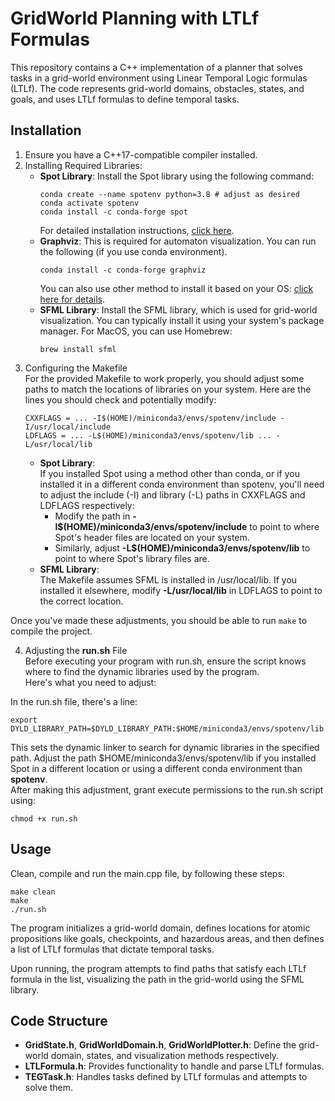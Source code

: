 # GridWorld Planning with LTLf Formulas
This repository contains a C++ implementation of a planner that solves tasks in a grid-world environment using Linear Temporal Logic formulas (LTLf). The code represents grid-world domains, obstacles, states, and goals, and uses LTLf formulas to define temporal tasks.
## Installation
1. Ensure you have a C++17-compatible compiler installed.
2. Installing Required Libraries:
   * **Spot Library**: Install the Spot library using the following command:
     ```
     conda create --name spotenv python=3.8 # adjust as desired
     conda activate spotenv
     conda install -c conda-forge spot
     ```
     For detailed installation instructions, [click here](https://spot.lre.epita.fr/install.html).
   * **Graphviz**: This is required for automaton visualization. You can run the following (if you use conda environment).
     ```
     conda install -c conda-forge graphviz
     ```
     You can also use other method to install it based on your OS: [click here for details](https://graphviz.org/download/).
   * **SFML Library**: Install the SFML library, which is used for grid-world visualization. You can typically install it using your system's package manager.
     For MacOS, you can use Homebrew:
     ```
     brew install sfml
     ```
3. Configuring the Makefile\
   For the provided Makefile to work properly, you should adjust some paths to match the locations of libraries on your system. Here are the lines you should check and potentially modify:
   ```
   CXXFLAGS = ... -I$(HOME)/miniconda3/envs/spotenv/include -I/usr/local/include
   LDFLAGS = ... -L$(HOME)/miniconda3/envs/spotenv/lib ... -L/usr/local/lib
   ```
   * **Spot Library**:\
      If you installed Spot using a method other than conda, or if you installed it in a different conda environment than spotenv, you'll need to adjust the include (-I) and library (-L) paths in CXXFLAGS and LDFLAGS respectively:
     * Modify the path in **-I$(HOME)/miniconda3/envs/spotenv/include** to point to where Spot's header files are located on your system.
     * Similarly, adjust **-L$(HOME)/miniconda3/envs/spotenv/lib** to point to where Spot's library files are.
   * **SFML Library**:\
     The Makefile assumes SFML is installed in /usr/local/lib. If you installed it elsewhere, modify **-L/usr/local/lib** in LDFLAGS to point to the correct location.

Once you've made these adjustments, you should be able to run ```make``` to compile the project.

4. Adjusting the **run.sh** File\
Before executing your program with run.sh, ensure the script knows where to find the dynamic libraries used by the program.\
Here's what you need to adjust:

In the run.sh file, there's a line:
```
export DYLD_LIBRARY_PATH=$DYLD_LIBRARY_PATH:$HOME/miniconda3/envs/spotenv/lib
```
This sets the dynamic linker to search for dynamic libraries in the specified path. Adjust the path $HOME/miniconda3/envs/spotenv/lib if you installed Spot in a different location or using a different conda environment than **spotenv**.\
After making this adjustment, grant execute permissions to the run.sh script using:
```
chmod +x run.sh
```

## Usage
Clean, compile and run the main.cpp file, by following these steps:
```
make clean
make
./run.sh
```
The program initializes a grid-world domain, defines locations for atomic propositions like goals, checkpoints, and hazardous areas, and then defines a list of LTLf formulas that dictate temporal tasks.

Upon running, the program attempts to find paths that satisfy each LTLf formula in the list, visualizing the path in the grid-world using the SFML library.

## Code Structure

* **GridState.h**, **GridWorldDomain.h**, **GridWorldPlotter.h**: Define the grid-world domain, states, and visualization methods respectively.
* **LTLFormula.h**: Provides functionality to handle and parse LTLf formulas.
* **TEGTask.h**: Handles tasks defined by LTLf formulas and attempts to solve them.
